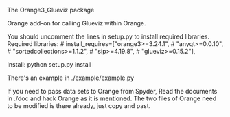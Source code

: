 The Orange3_Glueviz package

Orange add-on for calling Glueviz within Orange.

You should uncomment the lines in setup.py to install required libraries.
Required libraries:
    # install_requires=["orange3>=3.24.1",
    #                   "anyqt>=0.0.10",
    #                   "sortedcollections>=1.1.2",
    #                   "sip>=4.19.8",
    #                   "glueviz>=0.15.2"],

Install:
    python setup.py install
    
There's an example in ./example/example.py

If you need to pass data sets to Orange from Spyder,
Read the documents in ./doc and hack Orange as it is mentioned.
The two files of Orange need to be modified is there already, just copy and past.

